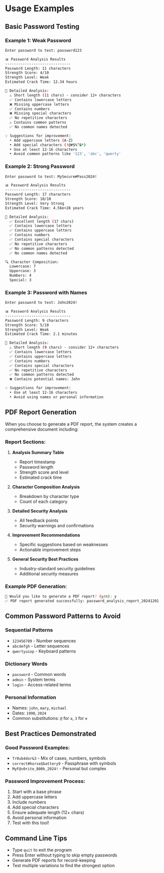 # Usage Examples

## Basic Password Testing

### Example 1: Weak Password
```bash
Enter password to test: password123

📊 Password Analysis Results
------------------------------
Password Length: 11 characters
Strength Score: 4/10
Strength Level: Weak
Estimated Crack Time: 12.34 hours

📝 Detailed Analysis:
  ⚠️ Short length (11 chars) - consider 12+ characters
  ✅ Contains lowercase letters
  ❌ Missing uppercase letters
  ✅ Contains numbers
  ❌ Missing special characters
  ✅ No repetitive characters
  ⚠️ Contains common patterns
  ✅ No common names detected

💡 Suggestions for improvement:
  • Add uppercase letters (A-Z)
  • Add special characters (!@#$%^&*)
  • Use at least 12-16 characters
  • Avoid common patterns like '123', 'abc', 'qwerty'
```

### Example 2: Strong Password
```bash
Enter password to test: MySecure#Pass2024!

📊 Password Analysis Results
------------------------------
Password Length: 17 characters
Strength Score: 10/10
Strength Level: Very Strong
Estimated Crack Time: 4.56e+28 years

📝 Detailed Analysis:
  ✅ Excellent length (17 chars)
  ✅ Contains lowercase letters
  ✅ Contains uppercase letters
  ✅ Contains numbers
  ✅ Contains special characters
  ✅ No repetitive characters
  ✅ No common patterns detected
  ✅ No common names detected

🔍 Character Composition:
  Lowercase: 7
  Uppercase: 3
  Numbers: 4
  Special: 3
```

### Example 3: Password with Names
```bash
Enter password to test: John2024!

📊 Password Analysis Results
------------------------------
Password Length: 9 characters
Strength Score: 5/10
Strength Level: Weak
Estimated Crack Time: 2.1 minutes

📝 Detailed Analysis:
  ⚠️ Short length (9 chars) - consider 12+ characters
  ✅ Contains lowercase letters
  ✅ Contains uppercase letters
  ✅ Contains numbers
  ✅ Contains special characters
  ✅ No repetitive characters
  ✅ No common patterns detected
  ❌ Contains potential names: John

💡 Suggestions for improvement:
  • Use at least 12-16 characters
  • Avoid using names or personal information
```

## PDF Report Generation

When you choose to generate a PDF report, the system creates a comprehensive document including:

### Report Sections:
1. **Analysis Summary Table**
   - Report timestamp
   - Password length
   - Strength score and level
   - Estimated crack time

2. **Character Composition Analysis**
   - Breakdown by character type
   - Count of each category

3. **Detailed Security Analysis**
   - All feedback points
   - Security warnings and confirmations

4. **Improvement Recommendations**
   - Specific suggestions based on weaknesses
   - Actionable improvement steps

5. **General Security Best Practices**
   - Industry-standard security guidelines
   - Additional security measures

### Example PDF Generation:
```bash
📄 Would you like to generate a PDF report? (y/n): y
✅ PDF report generated successfully: password_analysis_report_20241201_143052.pdf
```

## Common Password Patterns to Avoid

### Sequential Patterns
- `123456789` - Number sequences
- `abcdefgh` - Letter sequences
- `qwertyuiop` - Keyboard patterns

### Dictionary Words
- `password` - Common words
- `admin` - System terms
- `login` - Access-related terms

### Personal Information
- Names: `john`, `mary`, `michael`
- Dates: `1990`, `2024`
- Common substitutions: `@` for `a`, `3` for `e`

## Best Practices Demonstrated

### Good Password Examples:
- `Tr0ub4dor&3` - Mix of cases, numbers, symbols
- `correct#horse$battery9` - Passphrase with symbols
- `MyF@v0rite_B00k_2024!` - Personal but complex

### Password Improvement Process:
1. Start with a base phrase
2. Add uppercase letters
3. Include numbers
4. Add special characters
5. Ensure adequate length (12+ chars)
6. Avoid personal information
7. Test with this tool!

## Command Line Tips

- Type `quit` to exit the program
- Press Enter without typing to skip empty passwords
- Generate PDF reports for record-keeping
- Test multiple variations to find the strongest option
